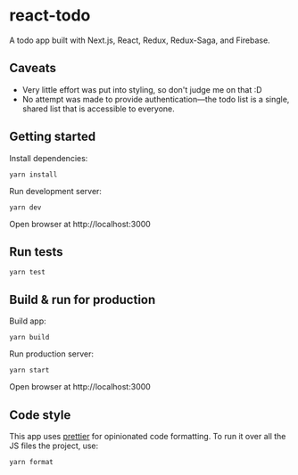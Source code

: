 # react-todo
A todo app built with Next.js, React, Redux, Redux-Saga, and Firebase.

## Caveats

* Very little effort was put into styling, so don't judge me on that :D
* No attempt was made to provide authentication—the todo list is a single,
shared list that is accessible to everyone.

## Getting started

Install dependencies:

```
yarn install
```

Run development server:

```
yarn dev
```

Open browser at http://localhost:3000

## Run tests

```
yarn test
```

## Build & run for production

Build app:

```
yarn build
```

Run production server:

```
yarn start
```

Open browser at http://localhost:3000

## Code style

This app uses [prettier](https://github.com/prettier/prettier) for opinionated
code formatting. To run it over all the JS files the project, use:

```
yarn format
```
